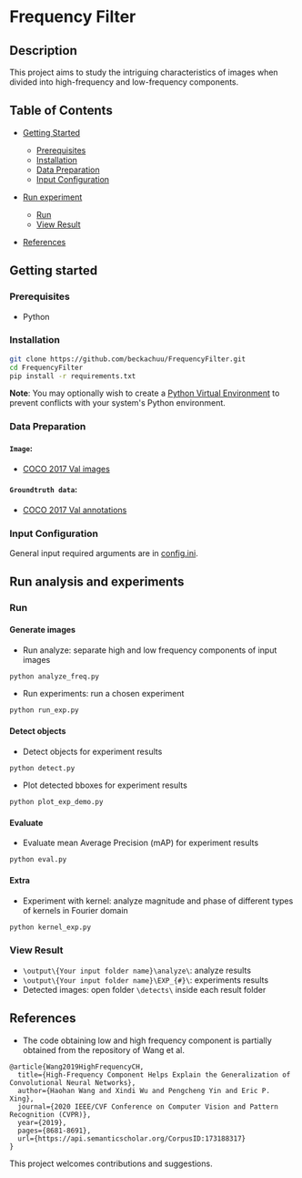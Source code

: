 # Frequency Filter

## Description

This project aims to study the intriguing characteristics of images when divided into high-frequency and low-frequency components.


## Table of Contents

- [Getting Started](#getting-started)

  - [Prerequisites](#prerequisites)
  - [Installation](#installation)
  - [Data Preparation](#data-preparation)
  - [Input Configuration](#input-configuration)
- [Run experiment](#run-experiment)
  - [Run](#run)
  - [View Result](#view-result)
- [References](#references)

## Getting started

### Prerequisites

- Python

### Installation

```sh
git clone https://github.com/beckachuu/FrequencyFilter.git
cd FrequencyFilter
pip install -r requirements.txt
```

**Note**: You may optionally wish to create a [Python Virtual Environment](https://docs.python.org/3/tutorial/venv.html) to prevent conflicts with your system's Python environment.

### Data Preparation

#### `Image`:

- [COCO 2017 Val images](http://images.cocodataset.org/zips/val2017.zip)

#### `Groundtruth data`:

- [COCO 2017 Val annotations](http://images.cocodataset.org/annotations/annotations_trainval2017.zip)


### Input Configuration

General input required arguments are in [config.ini](config.ini).


## Run analysis and experiments

### Run

#### Generate images

- Run analyze: separate high and low frequency components of input images
```sh
python analyze_freq.py
```

- Run experiments: run a chosen experiment
```sh
python run_exp.py
```

#### Detect objects

- Detect objects for experiment results
```sh
python detect.py
```

- Plot detected bboxes for experiment results
```sh
python plot_exp_demo.py
```


#### Evaluate

- Evaluate mean Average Precision (mAP) for experiment results
```sh
python eval.py
```

#### Extra

- Experiment with kernel: analyze magnitude and phase of different types of kernels in Fourier domain
```sh
python kernel_exp.py
```


### View Result

- `\output\{Your input folder name}\analyze\`: analyze results
- `\output\{Your input folder name}\EXP_{#}\`: experiments results
- Detected images: open folder `\detects\` inside each result folder


## References

- The code obtaining low and high frequency component is partially obtained from the repository of Wang et al.
```
@article{Wang2019HighFrequencyCH,
  title={High-Frequency Component Helps Explain the Generalization of Convolutional Neural Networks},
  author={Haohan Wang and Xindi Wu and Pengcheng Yin and Eric P. Xing},
  journal={2020 IEEE/CVF Conference on Computer Vision and Pattern Recognition (CVPR)},
  year={2019},
  pages={8681-8691},
  url={https://api.semanticscholar.org/CorpusID:173188317}
}
```


<!-- **Developers**: Caugiay dist., Hanoi, Vietnam. -->

<!-- If you have any questions, please contact via Vu Ha Minh Trang <20020267@vnu.edu.vn> . -->

This project welcomes contributions and suggestions.
